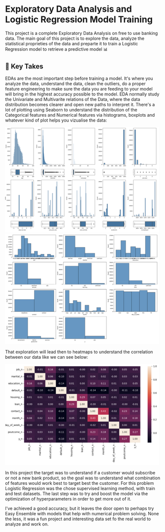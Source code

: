 # Exploratory Data Analysis and Logistic Regression Model Training

This project is a complete Exploratory Data Analysis on free to use banking data. The main goal of this project is to explore the data, analyze the statistical proprieties of the data and preparte it to train a Logistic Regression model to retrieve a predictive model 📊

## 📒 Key Takes

EDAs are the most important step before training a model. It's where you analyze the data, understand the data, clean the outliers, do a proper feature engineering to make sure the data you are feeding to your model will bring in the highest accuracy possible to the model. 
EDA normally study the Univariate and Multivarite relations of the Data, where the data distribution becomes clearer and open new paths to interpret it. There's a lot of plotting using Seaborn to understand the distribution of the Categorical features and Numerical features via histograms, boxplots and whatever kind of plot helps you vizualise the data: 

<img src="https://github.com/4GeeksAcademy/gustavolima-bank-eda/blob/main/assets/box.png" width="500">
<img src="https://github.com/4GeeksAcademy/gustavolima-bank-eda/blob/main/assets/histogram.png" width="500">


That exploration will lead then to heatmaps to understand the correlation between our data like we can see below: 

<img src="https://github.com/4GeeksAcademy/gustavolima-bank-eda/blob/main/assets/heatmap.png" width="500">


In this project the target was to understand if a customer would subscribe or not a new bank product, so the goal was to understand what combination of features would work best to target best the customer. For this problem Logistic Regression was the chose supervised learning method, with train and test datasets. The last step was to try and boost the model via the optimization of hyperparameters in order to get more out of it. 

I've achieved a good accuracy, but it leaves the door open to perhaps try Easy Ensemble with models that help with numerical problem solving. None the less, it was a fun project and interesting data set fo the real world to analyze and work on. 
